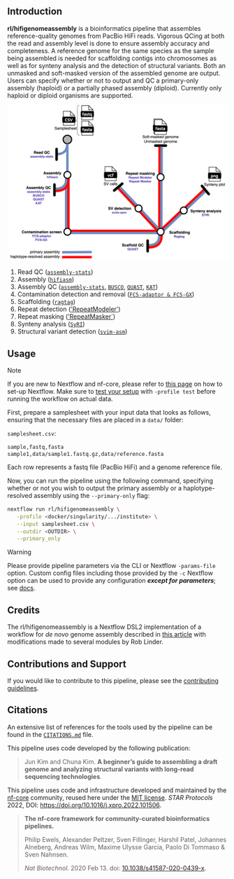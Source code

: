 ## Introduction

**rl/hifigenomeassembly** is a bioinformatics pipeline that assembles reference-quality genomes from PacBio HiFi reads. Vigorous QCing at both the read and assembly level is done to ensure assembly accuracy and completeness. A reference genome for the same species as the sample being assembled is needed for scaffolding contigs into chromosomes as well as for synteny analysis and the detection of structural variants. Both an unmasked and soft-masked version of the assembled genome are output. Users can specify whether or not to output and QC a primary-only assembly (haploid) or a partially phased assembly (diploid). Currently only haploid or diploid organisms are supported.  

![alt text](docs/images/Assembly_metromap.drawio.png)

1. Read QC ([`assembly-stats`](https://github.com/sanger-pathogens/assembly-stats))
2. Assembly ([`hifiasm`](https://github.com/chhylp123/hifiasm))
3. Assembly QC ([`assembly-stats`](https://github.com/sanger-pathogens/assembly-stats), [`BUSCO`](https://busco.ezlab.org/), [`QUAST`](https://github.com/ablab/quast), [`KAT`](https://github.com/TGAC/KAT))
4. Contamination detection and removal ([`FCS-adaptor & FCS-GX`](https://github.com/ncbi/fcs?tab=readme-ov-file))
5. Scaffolding ([`ragtag`](https://github.com/malonge/RagTag))
6. Repeat detection (['RepeatModeler'](https://www.repeatmasker.org/RepeatModeler/))
7. Repeat masking (['RepeatMasker`](https://www.repeatmasker.org/RMDownload.html))
8. Synteny analysis ([`SyRI`](https://schneebergerlab.github.io/syri/))
9. Structural variant detection ([`svim-asm`](https://github.com/eldariont/svim))

## Usage

> [!NOTE]
> If you are new to Nextflow and nf-core, please refer to [this page](https://nf-co.re/docs/usage/installation) on how to set-up Nextflow. Make sure to [test your setup](https://nf-co.re/docs/usage/introduction#how-to-run-a-pipeline) with `-profile test` before running the workflow on actual data.

First, prepare a samplesheet with your input data that looks as follows, ensuring that the necessary files are placed in a `data/` folder:

`samplesheet.csv`:

```csv
sample,fastq,fasta
sample1,data/sample1.fastq.gz,data/reference.fasta
```

Each row represents a fastq file (PacBio HiFi) and a genome reference file.

Now, you can run the pipeline using the following command, specifying whether or not you wish to output the primary assembly or a haplotype-resolved assembly using the `--primary-only` flag:

```bash
nextflow run rl/hifigenomeassembly \
   -profile <docker/singularity/.../institute> \
   --input samplesheet.csv \
   --outdir <OUTDIR> \
   --primary_only
```

> [!WARNING]
> Please provide pipeline parameters via the CLI or Nextflow `-params-file` option. Custom config files including those provided by the `-c` Nextflow option can be used to provide any configuration _**except for parameters**_;
> see [docs](https://nf-co.re/usage/configuration#custom-configuration-files).

## Credits

The rl/hifigenomeassembly is a Nextflow DSL2 implementation of a workflow for *de novo* genome assembly described in [this article](https://star-protocols.cell.com/protocols/1799) with modifications made to several modules by Rob Linder.

## Contributions and Support

If you would like to contribute to this pipeline, please see the [contributing guidelines](.github/CONTRIBUTING.md).

## Citations

An extensive list of references for the tools used by the pipeline can be found in the [`CITATIONS.md`](CITATIONS.md) file.

This pipeline uses code developed by the following publication:

>Jun Kim and Chuna Kim. **A beginner’s guide to assembling a draft genome and analyzing structural variants with long-read sequencing technologies**.  

This pipeline uses code and infrastructure developed and maintained by the [nf-core](https://nf-co.re) community, reused here under the [MIT license](https://github.com/nf-core/tools/blob/master/LICENSE). *STAR Protocols* 2022, DOI: https://doi.org/10.1016/j.xpro.2022.101506. 

> **The nf-core framework for community-curated bioinformatics pipelines.**
>
> Philip Ewels, Alexander Peltzer, Sven Fillinger, Harshil Patel, Johannes Alneberg, Andreas Wilm, Maxime Ulysse Garcia, Paolo Di Tommaso & Sven Nahnsen.
>
> _Nat Biotechnol._ 2020 Feb 13. doi: [10.1038/s41587-020-0439-x](https://dx.doi.org/10.1038/s41587-020-0439-x).
